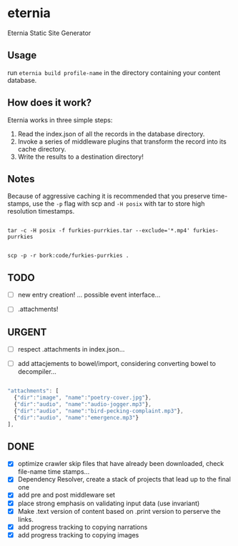 # eternia
Eternia Static Site Generator

## Usage

run ```eternia build profile-name``` in the directory containing your content database.

## How does it work?

Eternia works in three simple steps:

1. Read the index.json of all the records in the database directory.
2. Invoke a series of middleware plugins that transform the record into its cache directory.
3. Write the results to a destination directory!

## Notes

Because of aggressive caching it is recommended that you preserve time-stamps, use the ```-p``` flag with scp and ```-H posix``` with tar to store high resolution timestamps.

```shell

tar -c -H posix -f furkies-purrkies.tar --exclude='*.mp4' furkies-purrkies

```

```shell

scp -p -r bork:code/furkies-purrkies .

```


## TODO

- [ ] new entry creation! ... possible event interface...
- [ ] .attachments!


## URGENT
- [ ] respect .attachments in index.json...
- [ ] add attacjements to bowel/import, considering converting bowel to decompiler...


```JavaScript

"attachments": [
  {"dir":"image", "name":"poetry-cover.jpg"},
  {"dir":"audio", "name":"audio-jogger.mp3"},
  {"dir":"audio", "name":"bird-pecking-complaint.mp3"},
  {"dir":"audio", "name":"emergence.mp3"}
],

```


## DONE

- [x] optimize crawler skip files that have already been downloaded, check file-name time stamps...
- [x] Dependency Resolver, create a stack of projects that lead up to the final one
- [x] add pre and post middleware set
- [x] place strong emphasis on validating input data (use invariant)
- [x] Make .text version of content based on .print version to perserve the links.
- [x] add progress tracking to copying narrations
- [x] add progress tracking to copying images
